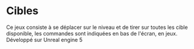 # Cibles
Ce jeux consiste à se déplacer sur le niveau et de tirer sur toutes les cible disponible, les commandes sont indiquées en bas de l'écran, en jeux.    Développé sur Unreal engine 5

